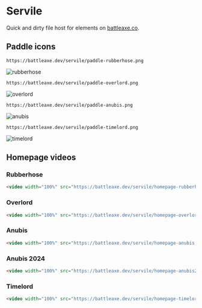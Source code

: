 # Servile

Quick and dirty file host for elements on [battleaxe.co](https://battlexe.co).

## Paddle icons

```url
https://battleaxe.dev/servile/paddle-rubberhose.png
```

![rubberhose](https://battleaxe.dev/servile/paddle-rubberhose.png)

```url
https://battleaxe.dev/servile/paddle-overlord.png
```

![overlord](https://battleaxe.dev/servile/paddle-overlord.png)

```url
https://battleaxe.dev/servile/paddle-anubis.png
```

![anubis](https://battleaxe.dev/servile/paddle-anubis.png)

```url
https://battleaxe.dev/servile/paddle-timelord.png
```

![timelord](https://battleaxe.dev/servile/paddle-timelord.png)


## Homepage videos

### Rubberhose
```html
<video width="100%" src="https://battleaxe.dev/servile/homepage-rubberhose.mp4" autoplay loop muted playsinline />
```

### Overlord
```html
<video width="100%" src="https://battleaxe.dev/servile/homepage-overlord.mp4" autoplay loop muted playsinline />
```

### Anubis
```html
<video width="100%" src="https://battleaxe.dev/servile/homepage-anubis.mp4" autoplay loop muted playsinline />
```

### Anubis 2024
```html
<video width="100%" src="https://battleaxe.dev/servile/homepage-anubis2024.mp4" autoplay loop muted playsinline />
```

### Timelord
```html
<video width="100%" src="https://battleaxe.dev/servile/homepage-timelord.mp4" autoplay loop muted playsinline />
```